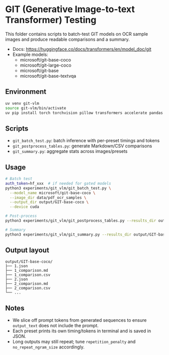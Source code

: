 # GIT (Generative Image-to-text Transformer) Testing

This folder contains scripts to batch-test GIT models on OCR sample
images and produce readable comparisons and a summary.

- Docs: https://huggingface.co/docs/transformers/en/model_doc/git
- Example models:
  - microsoft/git-base-coco
  - microsoft/git-large-coco
  - microsoft/git-base
  - microsoft/git-base-textvqa

## Environment

```bash
uv venv git-vlm
source git-vlm/bin/activate
uv pip install torch torchvision pillow transformers accelerate pandas tabulate
```

## Scripts

- `git_batch_test.py`: batch inference with per-preset timings and tokens
- `git_postprocess_tables.py`: generate Markdown/CSV comparisons
- `git_summary.py`: aggregate stats across images/presets

## Usage

```bash
# Batch test
auth_token=hf_xxx  # if needed for gated models
python3 experiments/git_vlm/git_batch_test.py \
  --model_name microsoft/git-base-coco \
  --image_dir data/pdf_ocr_samples \
  --output_dir output/GIT-base-coco \
  --device cuda

# Post-process
python3 experiments/git_vlm/git_postprocess_tables.py --results_dir output/GIT-base-coco

# Summary
python3 experiments/git_vlm/git_summary.py --results_dir output/GIT-base-coco
```

## Output layout

```
output/GIT-base-coco/
├── 1.json
├── 1_comparison.md
├── 1_comparison.csv
├── 2.json
├── 2_comparison.md
├── 2_comparison.csv
└── ...
```

## Notes

- We slice off prompt tokens from generated sequences to ensure `output_text`
  does not include the prompt.
- Each preset prints its own timing/tokens in terminal and is saved in JSON.
- Long outputs may still repeat; tune `repetition_penalty` and
  `no_repeat_ngram_size` accordingly.
